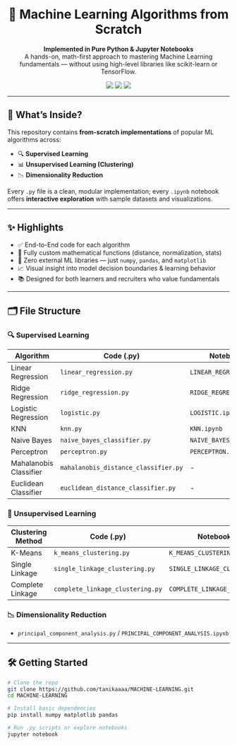 <h1 align="center">🧠 Machine Learning Algorithms from Scratch</h1>

<p align="center">
  <b>Implemented in Pure Python & Jupyter Notebooks</b><br>
  A hands-on, math-first approach to mastering Machine Learning fundamentals — without using high-level libraries like scikit-learn or TensorFlow.
</p>

<p align="center">
  <img src="https://img.shields.io/badge/Python-3.9-blue?style=flat-square"/>
  <img src="https://img.shields.io/badge/Jupyter-Notebook-orange?style=flat-square"/>
  <img src="https://img.shields.io/badge/No%20Sklearn%20Used-✅-success?style=flat-square"/>
</p>

---

## 🚀 What’s Inside?

This repository contains **from-scratch implementations** of popular ML algorithms across:

- 🔍 **Supervised Learning**
- 📊 **Unsupervised Learning (Clustering)**
- 📉 **Dimensionality Reduction**

Every `.py` file is a clean, modular implementation; every `.ipynb` notebook offers **interactive exploration** with sample datasets and visualizations.

---

## ✨ Highlights

- ✅ End-to-End code for each algorithm
- 🧮 Fully custom mathematical functions (distance, normalization, stats)
- 🧠 Zero external ML libraries — just `numpy`, `pandas`, and `matplotlib`
- 📈 Visual insight into model decision boundaries & learning behavior
- 📚 Designed for both learners and recruiters who value fundamentals

---

## 🗂️ File Structure

### 🔍 Supervised Learning
| Algorithm | Code (.py) | Notebook (.ipynb) |
|-----------|------------|-------------------|
| Linear Regression | `linear_regression.py` | `LINEAR_REGRESSION.ipynb` |
| Ridge Regression | `ridge_regression.py` | `RIDGE_REGRESSION.ipynb` |
| Logistic Regression | `logistic.py` | `LOGISTIC.ipynb` |
| KNN | `knn.py` | `KNN.ipynb` |
| Naive Bayes | `naive_bayes_classifier.py` | `NAIVE_BAYES_CLASSIFIER.ipynb` |
| Perceptron | `perceptron.py` | `PERCEPTRON.ipynb` |
| Mahalanobis Classifier | `mahalanobis_distance_classifier.py` | - |
| Euclidean Classifier | `euclidean_distance_classifier.py` | - |

### 🧭 Unsupervised Learning
| Clustering Method | Code (.py) | Notebook (.ipynb) |
|------------------|------------|-------------------|
| K-Means | `k_means_clustering.py` | `K_MEANS_CLUSTERING.ipynb` |
| Single Linkage | `single_linkage_clustering.py` | `SINGLE_LINKAGE_CLUSTERING.ipynb` |
| Complete Linkage | `complete_linkage_clustering.py` | `COMPLETE_LINKAGE_CLUSTERING.ipynb` |

### 📉 Dimensionality Reduction
- `principal_component_analysis.py` / `PRINCIPAL_COMPONENT_ANALYSIS.ipynb`

---

## 🛠 Getting Started

```bash
# Clone the repo
git clone https://github.com/tanikaaaa/MACHINE-LEARNING.git
cd MACHINE-LEARNING

# Install basic dependencies
pip install numpy matplotlib pandas

# Run .py scripts or explore notebooks
jupyter notebook
